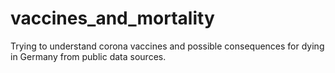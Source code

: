 # vaccines_and_mortality
Trying to understand corona vaccines and possible consequences for dying in Germany from public data sources.
